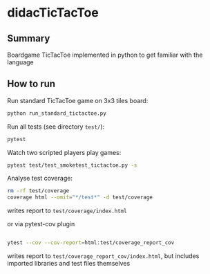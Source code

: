 # didacTicTacToe

## Summary
Boardgame TicTacToe implemented in python to get familiar with the language

## How to run
Run standard TicTacToe game on 3x3 tiles board:
```bash
python run_standard_tictactoe.py
```

Run all tests (see directory `test/`):
```bash
pytest
```

Watch two scripted players play games:
```bash
pytest test/test_smoketest_tictactoe.py -s
```

Analyse test coverage:
```bash
rm -rf test/coverage
coverage html --omit="*/test*" -d test/coverage
```
writes report to `test/coverage/index.html`

or via pytest-cov plugin
```bash

ytest --cov --cov-report=html:test/coverage_report_cov
```
writes report to `test/coverage_report_cov/index.html`, but includes imported libraries and test files themselves

